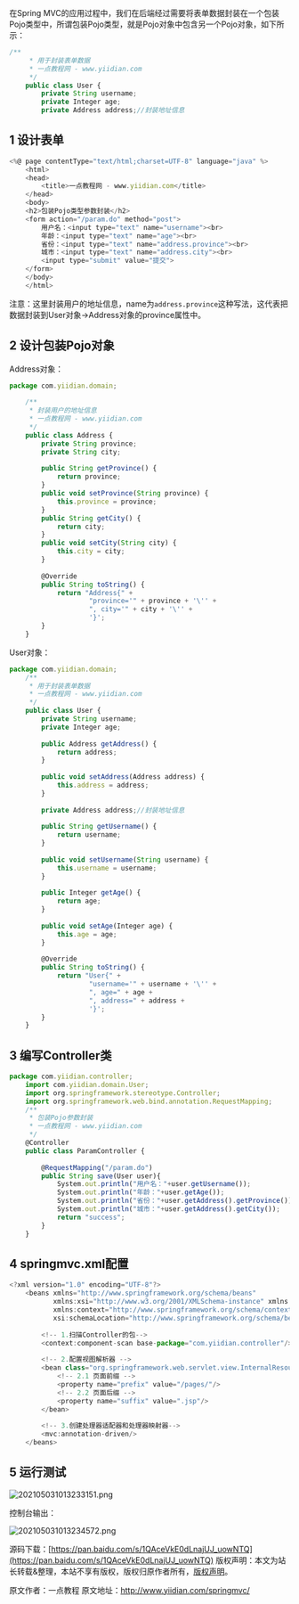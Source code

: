 


在Spring MVC的应用过程中，我们在后端经过需要将表单数据封装在一个包装Pojo类型中，所谓包装Pojo类型，就是Pojo对象中包含另一个Pojo对象，如下所示：


```js 
/**
     * 用于封装表单数据
     * 一点教程网 - www.yiidian.com
     */
    public class User {
        private String username;
        private Integer age;
        private Address address;//封装地址信息
```

## 1 设计表单


```js 
<%@ page contentType="text/html;charset=UTF-8" language="java" %>
    <html>
    <head>
        <title>一点教程网 - www.yiidian.com</title>
    </head>
    <body>
    <h2>包装Pojo类型参数封装</h2>
    <form action="/param.do" method="post">
        用户名：<input type="text" name="username"><br>
        年龄：<input type="text" name="age"><br>
        省份：<input type="text" name="address.province"><br>
        城市：<input type="text" name="address.city"><br>
        <input type="submit" value="提交">
    </form>
    </body>
    </html>
```

注意：这里封装用户的地址信息，name为`address.province`这种写法，这代表把数据封装到User对象->Address对象的province属性中。

## 2 设计包装Pojo对象

Address对象：

```js 
package com.yiidian.domain;
    
    /**
     * 封装用户的地址信息
     * 一点教程网 - www.yiidian.com
     */
    public class Address {
        private String province;
        private String city;
    
        public String getProvince() {
            return province;
        }
        public void setProvince(String province) {
            this.province = province;
        }
        public String getCity() {
            return city;
        }
        public void setCity(String city) {
            this.city = city;
        }
    
        @Override
        public String toString() {
            return "Address{" +
                    "province='" + province + '\'' +
                    ", city='" + city + '\'' +
                    '}';
        }
    }
```

User对象：


```js 
package com.yiidian.domain;
    /**
     * 用于封装表单数据
     * 一点教程网 - www.yiidian.com
     */
    public class User {
        private String username;
        private Integer age;
    
        public Address getAddress() {
            return address;
        }
    
        public void setAddress(Address address) {
            this.address = address;
        }
    
        private Address address;//封装地址信息
    
        public String getUsername() {
            return username;
        }
    
        public void setUsername(String username) {
            this.username = username;
        }
    
        public Integer getAge() {
            return age;
        }
    
        public void setAge(Integer age) {
            this.age = age;
        }
    
        @Override
        public String toString() {
            return "User{" +
                    "username='" + username + '\'' +
                    ", age=" + age +
                    ", address=" + address +
                    '}';
        }
    }
```

## 3 编写Controller类


```js 
package com.yiidian.controller;
    import com.yiidian.domain.User;
    import org.springframework.stereotype.Controller;
    import org.springframework.web.bind.annotation.RequestMapping;
    /**
     * 包装Pojo参数封装
     * 一点教程网 - www.yiidian.com
     */
    @Controller
    public class ParamController {
    
        @RequestMapping("/param.do")
        public String save(User user){
            System.out.println("用户名："+user.getUsername());
            System.out.println("年龄："+user.getAge());
            System.out.println("省份："+user.getAddress().getProvince());
            System.out.println("城市："+user.getAddress().getCity());
            return "success";
        }
    }
```

## 4 springmvc.xml配置


```js 
<?xml version="1.0" encoding="UTF-8"?>
    <beans xmlns="http://www.springframework.org/schema/beans"
           xmlns:xsi="http://www.w3.org/2001/XMLSchema-instance" xmlns:mvc="http://www.springframework.org/schema/mvc"
           xmlns:context="http://www.springframework.org/schema/context"
           xsi:schemaLocation="http://www.springframework.org/schema/beans http://www.springframework.org/schema/beans/spring-beans.xsd http://www.springframework.org/schema/mvc http://www.springframework.org/schema/mvc/spring-mvc.xsd http://www.springframework.org/schema/context http://www.springframework.org/schema/context/spring-context.xsd">
    
        <!-- 1.扫描Controller的包-->
        <context:component-scan base-package="com.yiidian.controller"/>
    
        <!-- 2.配置视图解析器 -->
        <bean class="org.springframework.web.servlet.view.InternalResourceViewResolver">
            <!-- 2.1 页面前缀 -->
            <property name="prefix" value="/pages/"/>
            <!-- 2.2 页面后缀 -->
            <property name="suffix" value=".jsp"/>
        </bean>
    
        <!-- 3.创建处理器适配器和处理器映射器-->
        <mvc:annotation-driven/>
    </beans>
```

## 5 运行测试

![202105031013233151.png](https://gitee.com/hezhiyuan007/java-study/raw/master/images/SpringMVC/bef13006-5ef1-49c0-ad3b-3cb48350c74b.png)

控制台输出：

![202105031013234572.png](https://gitee.com/hezhiyuan007/java-study/raw/master/images/SpringMVC/5b9d9cfd-ec89-479c-bb1c-a64233bd7eaf.png)

源码下载：[https://pan.baidu.com/s/1QAceVkE0dLnajUJ_uowNTQ](https://pan.baidu.com/s/1QAceVkE0dLnajUJ_uowNTQ)
版权声明：本文为站长转载&整理，本站不享有版权，版权归原作者所有，[版权声明](https://gitee.com/hezhiyuan007/java-notes/raw/master/disclaimer.md)。




原文作者：一点教程 原文地址：http://www.yiidian.com/springmvc/